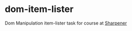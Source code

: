 # dom-item-lister
Dom Manipulation item-lister task for course at [Sharpener](https://sharpener.tech)
